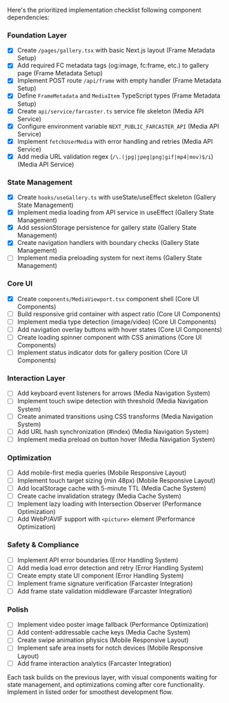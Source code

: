 Here's the prioritized implementation checklist following component dependencies:

### Foundation Layer
- [x] Create `/pages/gallery.tsx` with basic Next.js layout (Frame Metadata Setup)
- [x] Add required FC metadata tags (og:image, fc:frame, etc.) to gallery page (Frame Metadata Setup)
- [x] Implement POST route `/api/frame` with empty handler (Frame Metadata Setup)
- [x] Define `FrameMetadata` and `MediaItem` TypeScript types (Frame Metadata Setup)
- [x] Create `api/service/farcaster.ts` service file skeleton (Media API Service)
- [x] Configure environment variable `NEXT_PUBLIC_FARCASTER_API` (Media API Service)
- [x] Implement `fetchUserMedia` with error handling and retries (Media API Service)
- [x] Add media URL validation regex (`/\.(jpg|jpeg|png|gif|mp4|mov)$/i`) (Media API Service)

### State Management
- [x] Create `hooks/useGallery.ts` with useState/useEffect skeleton (Gallery State Management)
- [x] Implement media loading from API service in useEffect (Gallery State Management)
- [x] Add sessionStorage persistence for gallery state (Gallery State Management)
- [x] Create navigation handlers with boundary checks (Gallery State Management)
- [ ] Implement media preloading system for next items (Gallery State Management)

### Core UI
- [x] Create `components/MediaViewport.tsx` component shell (Core UI Components)
- [ ] Build responsive grid container with aspect ratio (Core UI Components)
- [ ] Implement media type detection (image/video) (Core UI Components)
- [ ] Add navigation overlay buttons with hover states (Core UI Components)
- [ ] Create loading spinner component with CSS animations (Core UI Components)
- [ ] Implement status indicator dots for gallery position (Core UI Components)

### Interaction Layer
- [ ] Add keyboard event listeners for arrows (Media Navigation System)
- [ ] Implement touch swipe detection with threshold (Media Navigation System)
- [ ] Create animated transitions using CSS transforms (Media Navigation System)
- [ ] Add URL hash synchronization (#index) (Media Navigation System)
- [ ] Implement media preload on button hover (Media Navigation System)

### Optimization
- [ ] Add mobile-first media queries (Mobile Responsive Layout)
- [ ] Implement touch target sizing (min 48px) (Mobile Responsive Layout)
- [ ] Add localStorage cache with 5-minute TTL (Media Cache System)
- [ ] Create cache invalidation strategy (Media Cache System)
- [ ] Implement lazy loading with Intersection Observer (Performance Optimization)
- [ ] Add WebP/AVIF support with `<picture>` element (Performance Optimization)

### Safety & Compliance
- [ ] Implement API error boundaries (Error Handling System)
- [ ] Add media load error detection and retry (Error Handling System)
- [ ] Create empty state UI component (Error Handling System)
- [ ] Implement frame signature verification (Farcaster Integration)
- [ ] Add frame state validation middleware (Farcaster Integration)

### Polish
- [ ] Implement video poster image fallback (Performance Optimization)
- [ ] Add content-addressable cache keys (Media Cache System)
- [ ] Create swipe animation physics (Mobile Responsive Layout)
- [ ] Implement safe area insets for notch devices (Mobile Responsive Layout)
- [ ] Add frame interaction analytics (Farcaster Integration)

Each task builds on the previous layer, with visual components waiting for state management, and optimizations coming after core functionality. Implement in listed order for smoothest development flow.
